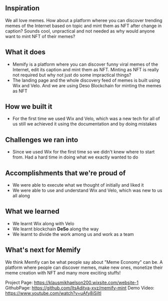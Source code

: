 ## Inspiration
We all love memes. How about a platform wheree you can discover trending memes of the Internet based on topic and mint them as NFT after change in caption? Sounds cool, unpractical and not needed as why would anyone want to mint NFT of their memes?

## What it does
- Memify is a platform where you can discover funny viral memes of the Internet, edit its caption and mint them as NFT. Minting as NFT is really not required but why not just do some impractical things?
- The landing page and the whole discovery feed of memes is built using Wix and Velo. And we are using Deso Blockchain for minting the memes as NFT

## How we built it
- For the first time we used Wix and Velo, which was a new tech for all of us still we achieved it using the documentation and by doing mistakes

## Challenges we ran into
- Since we used Wix for the first time so we didn't knew where to start from. Had a hard time in doing what we exactly wanted to do


## Accomplishments that we're proud of
- We were able to execute what we thought of initially and liked it
- We were able to use and understand Wix and Velo, which was new to us all along

## What we learned
- We learnt Wix along with Velo
- We learnt blockchain **DeSo** along the way
- We learnt to divide the work among us and work as a team



## What's next for Memify
We think Memfiy can be what people say about "Meme Economy" can be. A platform where people can discover memes, make new ones, monetize their meme creation with NFT and many more exciting stuffs!


Project Page: https://klausmikhaelson200.wixsite.com/website-1
GithubPage: https://github.com/ItsAditya-xyz/memify-mint
Demo Video: https://www.youtube.com/watch?v=uAfy8iSiltI
